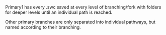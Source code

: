 Primary1 has every .swc saved at every level of branching/fork with folders for deeper levels until an individual path is reached.

Other primary branches are only separated into individual pathways, but named according to their branching.
